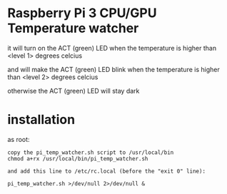 # Raspberry Pi 3 CPU/GPU Temperature watcher
it will turn on the ACT (green) LED when the temperature is higher than \<level 1\> degrees celcius

and will make the ACT (green) LED blink when the temperature is higher than \<level 2\> degrees celcius

otherwise the ACT (green) LED will stay dark

installation
==

as root:

```
copy the pi_temp_watcher.sh script to /usr/local/bin
chmod a+rx /usr/local/bin/pi_temp_watcher.sh

and add this line to /etc/rc.local (before the "exit 0" line):

pi_temp_watcher.sh >/dev/null 2>/dev/null &

```
